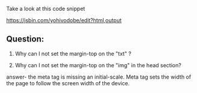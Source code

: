 Take a look at this code snippet

https://jsbin.com/yohivodobe/edit?html,output

## Question: 

1. Why can I not set the margin-top on the "txt" ? 

1. Why can I not set the margin-top on the "img" in the head section?


answer- the meta tag is missing an initial-scale. Meta tag sets the width of the page to follow the screen width of the device. 
